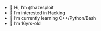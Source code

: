 - 👋 Hi, I’m @hazesploit
- 👀 I’m interested in Hacking
- 🌱 I’m currently learning C++/Python/Bash
- 💞️ I’m 16yrs-old


<!---
hazesploit/hazesploit is a ✨ special ✨ repository because its `README.md` (this file) appears on your GitHub profile.
You can click the Preview link to take a look at your changes.
--->
